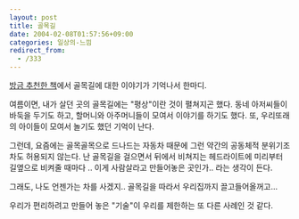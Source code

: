 ```yaml
---
layout: post
title: 골목길
date: 2004-02-08T01:57:56+09:00
categories: 일상의-느낌
redirect_from:
  - /333
---
```


<a href="http://jinto.pe.kr/332">방금 추천한 책</a>에서 골목길에 대한 이야기가 기억나서 한마디.

여름이면, 내가 살던 곳의 골목길에는 "평상"이란 것이 펼쳐지곤 했다. 동네 아저씨들이 바둑을 두기도 하고, 할머니와 아주머니들이 모여서 이야기를 하기도 했다. 또, 우리또래의 아이들이 모여서 놀기도 했던 기억이 난다.

그런데, 요즘에는 골목골목으로 드나드는 자동차 때문에 그런 약간의 공동체적 분위기조차도 허용되지 않는다. 난 골목길을 걸으면서 뒤에서 비쳐지는 헤드라이트에 미리부터 길옆으로 비켜줄 때마다 .. 이게 사람살라고 만들어놓은 곳인가.. 라는 생각이 든다.

그래도, 나도 언젠가는 차를 사겠지.. 골목길을 따라서 우리집까지 끌고들어올꺼고...

우리가 편리하려고 만들어 놓은 "기술"이 우리를 제한하는 또 다른 사례인 것 같다.
